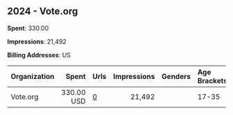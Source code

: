 ## 2024 - Vote.org 
**Spent**: 330.00

**Impressions**: 21,492

**Billing Addresses**: US

|Organization|Spent|Urls|Impressions|Genders|Age Brackets|Country Codes|
|:---|---:|:---|---:|:---|:---|:---|
|Vote.org|330.00 USD|[0](https://www.snap.com/political-ads/asset/896e2567e372b632ca5100c6efac92e80fa0c2cec7713fcdc0e4f14be562c55d?mediaType=mp4)|21,492||17-35|united states|
